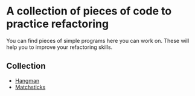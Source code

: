# A collection of pieces of code to practice refactoring

You can find pieces of simple programs here you can work on. These will help you to improve your refactoring skills.

## Collection

- [Hangman](hangman)
- [Matchsticks](matchsticks)
